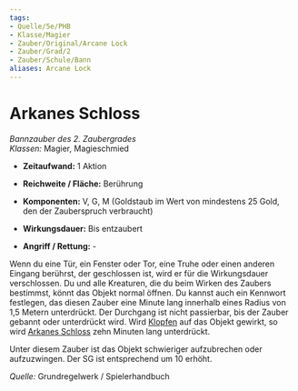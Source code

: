 ```yaml
---
tags: 
- Quelle/5e/PHB
- Klasse/Magier
- Zauber/Original/Arcane Lock
- Zauber/Grad/2
- Zauber/Schule/Bann
aliases: Arcane Lock
---
```

Arkanes Schloss
===============

_Bannzauber des 2. Zaubergrades_  
_Klassen:_ Magier, Magieschmied

*   **Zeitaufwand:** 1 Aktion
    
*   **Reichweite / Fläche:** Berührung
    
*   **Komponenten:** V, G, M (Goldstaub im Wert von mindestens 25 Gold, den der Zauberspruch verbraucht)
    
*   **Wirkungsdauer:** Bis entzaubert
    
*   **Angriff / Rettung:** -
    

Wenn du eine Tür, ein Fenster oder Tor, eine Truhe oder einen anderen Eingang berührst, der geschlossen ist, wird er für die Wirkungsdauer verschlossen. Du und alle Kreaturen, die du beim Wirken des Zaubers bestimmst, könnt das Objekt normal öffnen. Du kannst auch ein Kennwort festlegen, das diesen Zauber eine Minute lang innerhalb eines Radius von 1,5 Metern unterdrückt. Der Durchgang ist nicht passierbar, bis der Zauber gebannt oder unterdrückt wird. Wird [Klopfen](04.%20Kompendium/Zauber/Klopfen.md) auf das Objekt gewirkt, so wird [Arkanes Schloss](04.%20Kompendium/Zauber/Arkanes%20Schloss.md) zehn Minuten lang unterdrückt.

Unter diesem Zauber ist das Objekt schwieriger aufzubrechen oder aufzuzwingen. Der SG ist entsprechend um 10 erhöht.

_Quelle:_ Grundregelwerk / Spielerhandbuch